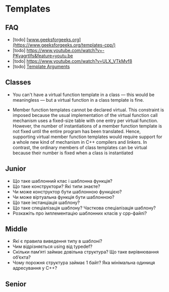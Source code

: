 # Templates

## FAQ

* [todo] [www.geeksforgeeks.org](https://www.geeksforgeeks.org/templates-cpp/)
* [todo] https://www.youtube.com/watch?v=-PKyagrtIfs&feature=youtu.be
* [todo] https://www.youtube.com/watch?v=ULX_VTkMvf8
* [todo] [Template Arguments](https://www.linkedin.com/pulse/template-arguments-rainer-grimm/?trackingId=SI5WFEOiON2PvHjhlbAPyA%3D%3D)

## Classes

* You can't have a virtual function template in a class — this would be meaningless —
but a virtual function in a class template is fine.

* Member function templates cannot be declared virtual. This constraint is imposed because the usual implementation of the virtual function call mechanism uses a fixed-size table with one entry per virtual function. However, the number of instantiations of a member function template is not fixed until the entire program has been translated. Hence, supporting virtual member function templates would require support for a whole new kind of mechanism in C++ compilers and linkers. In contrast, the ordinary members of class templates can be virtual because their number is fixed when a class is instantiated

## Junior

- Що таке шаблонний клас і шаблонна функція?
- Що таке конструктори? Які типи знаєте?
- Чи може конструктор бути шаблонною функцією?
- Чи може віртуальна функція бути шаблонною?
- Що таке інстанціація шаблону?
- Що таке спеціалізація шаблону? Часткова спеціалізація шаблону?
- Розкажіть про імплементацію шаблонних класів у срр-файлі?

## Middle

- Які є правила виведення типу в шаблоні?
- Чим відрізняється using від typedef?
- Скільки пам’яті займає довільна структура? Що таке вирівнювання об’єкта?
- Чому порожня структура займає 1 байт? Яка мінімальна одиниця адресування у С++?

## Senior
